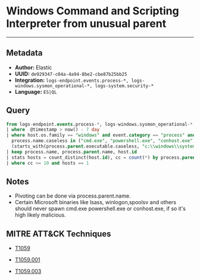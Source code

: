 # Windows Command and Scripting Interpreter from unusual parent

---

## Metadata

- **Author:** Elastic
- **UUID:** `de929347-c04a-4a94-8be2-cbe87b25bb25`
- **Integration:** `logs-endpoint.events.process-*, logs-windows.sysmon_operational-*, logs-system.security-*`
- **Language:** `ES|QL`

## Query

```sql
from logs-endpoint.events.process-*, logs-windows.sysmon_operational-*, logs-system.security-*
| where  @timestamp > now() - 7 day
| where host.os.family == "windows" and event.category == "process" and event.action in ("start", "Process creation", "created-process") and 
  process.name.caseless in ("cmd.exe", "powershell.exe", "conhost.exe") and 
  (starts_with(process.parent.executable.caseless, "c:\\windows\\system32") or starts_with(process.parent.executable.caseless, "c:\\windows\\syswow64"))
| keep process.name, process.parent.name, host.id
| stats hosts = count_distinct(host.id), cc = count(*) by process.parent.name
| where cc <= 10 and hosts == 1
```

## Notes

- Pivoting can be done via process.parent.name.
- Certain Microsoft binaries like lsass, winlogon,spoolsv and others should never spawn cmd.exe powershell.exe or conhost.exe, if so it's high likely malicious.
## MITRE ATT&CK Techniques

- [T1059](https://attack.mitre.org/techniques//T1059)

- [T1059.001](https://attack.mitre.org/techniques//T1059/001)

- [T1059.003](https://attack.mitre.org/techniques//T1059/003)
